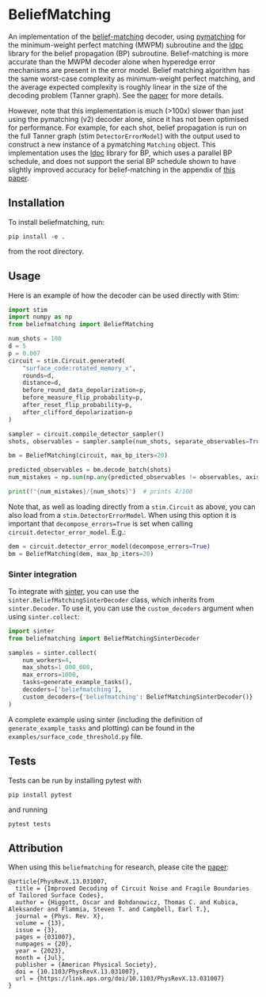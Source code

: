 # BeliefMatching

An implementation of the [belief-matching](https://arxiv.org/abs/2203.04948) decoder, using 
[pymatching](https://github.com/oscarhiggott/PyMatching) for the minimum-weight perfect matching (MWPM) subroutine and 
the [ldpc](https://pypi.org/project/ldpc/) library for the belief propagation (BP) subroutine.
Belief-matching is more accurate than the MWPM decoder alone when hyperedge error mechanisms are present in the error 
model.
Belief matching algorithm has the same worst-case complexity as minimum-weight perfect matching, and the average 
expected complexity is roughly linear in the size of the decoding problem (Tanner graph).
See the [paper](https://journals.aps.org/prx/abstract/10.1103/PhysRevX.13.031007) for more details.

However, note that this implementation is much (>100x) slower than just using the pymatching (v2) 
decoder alone, since it has not been optimised for performance.
For example, for each shot, belief propagation is run on the full Tanner graph (stim `DetectorErrorModel`) with 
the output used to construct a new instance of a pymatching `Matching` object.
This implementation uses the [ldpc](https://pypi.org/project/ldpc/) library for BP, which uses a 
parallel BP schedule, and does not support the serial BP schedule shown to have slightly improved accuracy 
for belief-matching in the appendix of [this paper](https://arxiv.org/abs/2207.06431).

## Installation

To install beliefmatching, run:
```shell
pip install -e .
```
from the root directory.

## Usage

Here is an example of how the decoder can be used directly with Stim:

```python
import stim
import numpy as np
from beliefmatching import BeliefMatching

num_shots = 100
d = 5
p = 0.007
circuit = stim.Circuit.generated(
    "surface_code:rotated_memory_x",
    rounds=d,
    distance=d,
    before_round_data_depolarization=p,
    before_measure_flip_probability=p,
    after_reset_flip_probability=p,
    after_clifford_depolarization=p
)

sampler = circuit.compile_detector_sampler()
shots, observables = sampler.sample(num_shots, separate_observables=True)

bm = BeliefMatching(circuit, max_bp_iters=20)

predicted_observables = bm.decode_batch(shots)
num_mistakes = np.sum(np.any(predicted_observables != observables, axis=1))

print(f"{num_mistakes}/{num_shots}")  # prints 4/100
```

Note that, as well as loading directly from a `stim.Circuit` as above, you can also 
load from a `stim.DetectorErrorModel`. When using this option it is important that 
`decompose_errors=True` is set when calling `circuit.detector_error_model`. E.g.:
```python
dem = circuit.detector_error_model(decompose_errors=True)
bm = BeliefMatching(dem, max_bp_iters=20)
```

### Sinter integration

To integrate with [sinter](https://github.com/quantumlib/Stim/tree/main/glue/sample), you can use the 
`sinter.BeliefMatchingSinterDecoder` class, which inherits from `sinter.Decoder`.
To use it, you can use the `custom_decoders` argument when using `sinter.collect`:

```python
import sinter
from beliefmatching import BeliefMatchingSinterDecoder

samples = sinter.collect(
    num_workers=4,
    max_shots=1_000_000,
    max_errors=1000,
    tasks=generate_example_tasks(),
    decoders=['beliefmatching'],
    custom_decoders={'beliefmatching': BeliefMatchingSinterDecoder()}
)
```

A complete example using sinter (including the definition of `generate_example_tasks` and plotting) can be found in the 
`examples/surface_code_threshold.py` file.


## Tests

Tests can be run by installing pytest with 
```shell
pip install pytest
```

and running 
```shell
pytest tests
```

## Attribution

When using this `beliefmatching` for research, please cite 
the [paper](https://journals.aps.org/prx/abstract/10.1103/PhysRevX.13.031007):
```
@article{PhysRevX.13.031007,
  title = {Improved Decoding of Circuit Noise and Fragile Boundaries of Tailored Surface Codes},
  author = {Higgott, Oscar and Bohdanowicz, Thomas C. and Kubica, Aleksander and Flammia, Steven T. and Campbell, Earl T.},
  journal = {Phys. Rev. X},
  volume = {13},
  issue = {3},
  pages = {031007},
  numpages = {20},
  year = {2023},
  month = {Jul},
  publisher = {American Physical Society},
  doi = {10.1103/PhysRevX.13.031007},
  url = {https://link.aps.org/doi/10.1103/PhysRevX.13.031007}
}

```
